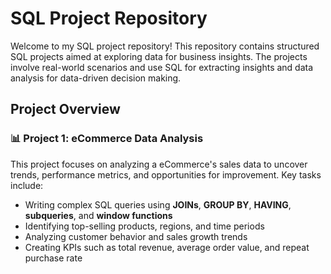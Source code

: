 # SQL Project Repository

Welcome to my SQL project repository! This repository contains structured SQL projects aimed at exploring data for business insights. The projects involve real-world scenarios and use SQL for extracting insights and data analysis for data-driven decision making.

## Project Overview

### 📊 Project 1: eCommerce Data Analysis

This project focuses on analyzing a eCommerce's sales data to uncover trends, performance metrics, and opportunities for improvement. Key tasks include:

- Writing complex SQL queries using **JOINs**, **GROUP BY**, **HAVING**, **subqueries**, and **window functions**
- Identifying top-selling products, regions, and time periods
- Analyzing customer behavior and sales growth trends
- Creating KPIs such as total revenue, average order value, and repeat purchase rate
